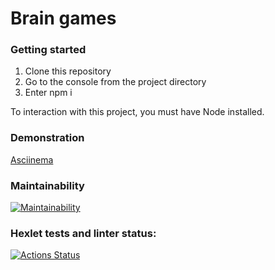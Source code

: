 # Brain games

### Getting started

1. Clone this repository
2. Go to the console from the project directory
3. Enter npm i

To interaction with this project, you must have Node installed.

### Demonstration

[Asciinema](https://asciinema.org/a/l40Lrk3midkLmNEOmgZErGnY7)

### Maintainability

[![Maintainability](https://api.codeclimate.com/v1/badges/6f4f703bccc3b4020af4/maintainability)](https://codeclimate.com/github/ArturMavlidov/backend-project-44/maintainability)

### Hexlet tests and linter status:

[![Actions Status](https://github.com/ArturMavlidov/backend-project-44/actions/workflows/hexlet-check.yml/badge.svg)](https://github.com/ArturMavlidov/backend-project-44/actions)
